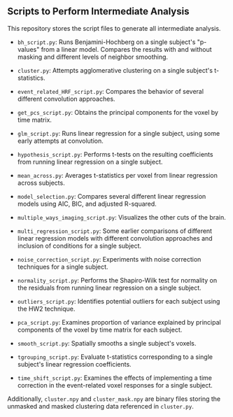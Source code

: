 ## Scripts to Perform Intermediate Analysis

This repository stores the script files to generate all intermediate analysis. 

- `bh_script.py`: Runs Benjamini-Hochberg on a single subject's "p-values" 
from a linear model. Compares the results with and without masking and 
different levels of neighbor smoothing. 

- `cluster.py`: Attempts agglomerative clustering on a single subject's 
t-statistics. 

- `event_related_HRF_script.py`: Compares the behavior of several different 
convolution approaches. 

- `get_pcs_script.py`: Obtains the principal components for the voxel by time 
matrix. 

- `glm_script.py`: Runs linear regression for a single subject, using some 
early attempts at convolution. 

- `hypothesis_script.py`: Performs t-tests on the resulting coefficients from 
running linear regression on a single subject. 

- `mean_across.py`: Averages t-statistics per voxel from linear regression 
across subjects. 

- `model_selection.py`: Compares several different linear regression models 
using AIC, BIC, and adjusted R-squared. 

- `multiple_ways_imaging_script.py`: Visualizes the other cuts of the brain. 

- `multi_regression_script.py`: Some earlier comparisons of different linear 
regression models with different convolution approaches and inclusion of 
conditions for a single subject. 

- `noise_correction_script.py`: Experiments with noise correction techniques 
for a single subject. 

- `normality_script.py`: Performs the Shapiro-Wilk test for normality on the 
residuals from running linear regression on a single subject. 

- `outliers_script.py`: Identifies potential outliers for each subject using 
the HW2 technique. 

- `pca_script.py`: Examines proportion of variance explained by principal 
components of the voxel by time matrix for each subject. 

- `smooth_script.py`: Spatially smooths a single subject's voxels. 

- `tgrouping_script.py`: Evaluate t-statistics corresponding to a single 
subject's linear regression coefficients. 

- `time_shift_script.py`: Examines the effects of implementing a time 
correction in the event-related voxel responses for a single subject. 

Additionally, `cluster.npy` and `cluster_mask.npy` are binary files storing 
the unmasked and masked clustering data referenced in `cluster.py`.

